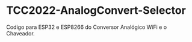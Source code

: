 # TCC2022-AnalogConvert-Selector

Codigo para ESP32 e ESP8266 do Conversor Analógico WiFi e o Chaveador.
